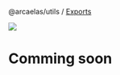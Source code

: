 @arcaelas/utils / [Exports](modules.md)

<img src="https://raw.githubusercontent.com/arcaelas/dist/main/banner/svg/dark.svg">

# Comming soon
